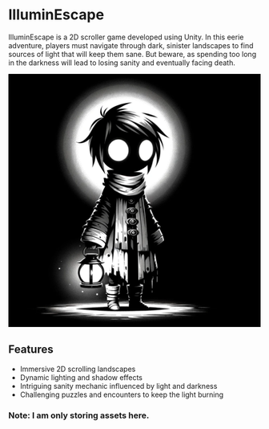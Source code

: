 # IlluminEscape

IlluminEscape is a 2D scroller game developed using Unity. In this eerie adventure, players must navigate through dark, sinister landscapes to find sources of light that will keep them sane. But beware, as spending too long in the darkness will lead to losing sanity and eventually facing death.

![Game Preview](Assets/PrefabVisuals/Player.png)

## Features

- Immersive 2D scrolling landscapes
- Dynamic lighting and shadow effects
- Intriguing sanity mechanic influenced by light and darkness
- Challenging puzzles and encounters to keep the light burning

### Note: I am only storing assets here.
